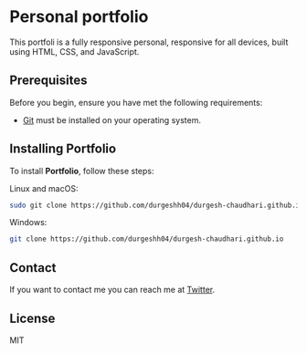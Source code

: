 # Personal portfolio

This portfoli is a fully responsive personal, responsive for all devices, built using HTML, CSS, and JavaScript.


## Prerequisites

Before you begin, ensure you have met the following requirements:

* [Git](https://git-scm.com/downloads "Download Git") must be installed on your operating system.

## Installing Portfolio

To install **Portfolio**, follow these steps:

Linux and macOS:

```bash
sudo git clone https://github.com/durgeshh04/durgesh-chaudhari.github.io
```

Windows:

```bash
git clone https://github.com/durgeshh04/durgesh-chaudhari.github.io
```

## Contact

If you want to contact me you can reach me at [Twitter](https://x.com/Durgeshh_04).

## License

MIT
